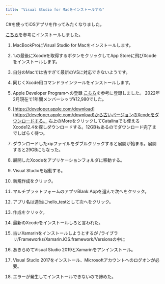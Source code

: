 ```yaml
---
title: "Visual Studio for Macをインストールする"
---
```


C#を使ってiOSアプリを作ってみたくなりました。

[こちら](https://qiita.com/chomado/items/6fb4c92ec5844e63abe6)を参考にインストールしました。

1. MacBookProにVisual Studio for Macをインストールします。
1. 1.の最後にXcodeを取得するボタンをクリックしてApp Storeに飛びXcodeをインストールします。
1. 自分のMacでは古すぎて最新のVSに対応できないようです。
1. 同じくXcode用コマンドラインツールをインストールします。

1. Apple Developer Programへの登録
   [こちら](https://www.yururiwork.net/archives/919)を参考に登録しました。
   2022年2月現在で1年間メンバーシップ¥12,980でした。
1. [https://developer.apple.com/download](https://developer.apple.com/download)から古いバージョンのXcodeをダウンロードする。
   右上のMoreをクリックしてCatalinaでも使えるXcode12.4を探しダウンロードする。12GBもあるのでダウンロード完了までしばらく待つ。
1. ダウンロードしたxipファイルをダブルクリックすると展開が始まる。展開すると29GBにもなった。
1. 展開したXcodeをアプリケーションフォルダに移動する。

1. Visual Studioを起動する。
1. 新規作成をクリック。
1. マルチプラットフォームのアプリBlank Appを選んで次へをクリック。
1. アプリ名は適当にhello_testとして次へをクリック。
1. 作成をクリック。
1. 最新のXcodeをインストールしろと言われた。
1. 古いXamarinをインストールしようとするが
   /ライブラリ/Frameworks/Xamarin.iOS.framework/Versionsの中に
1. あきらめてVisual Studio 2019とXamarinをアンインストール。
1. Visual Studio 2017をインストール、Microsoftアカウントへのログオンが必要。
1. エラーが発生してインストールできないので諦めた。
